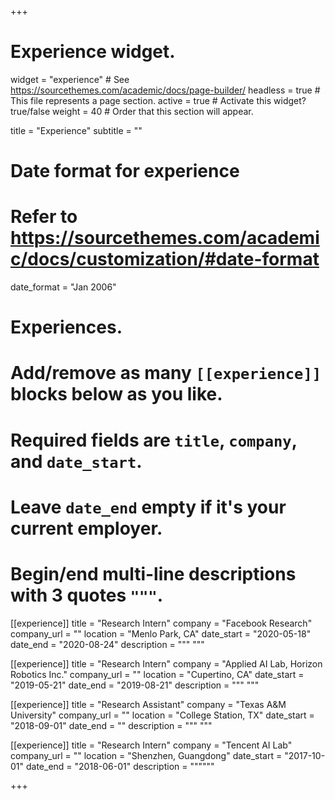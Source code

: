 +++
# Experience widget.
widget = "experience"  # See https://sourcethemes.com/academic/docs/page-builder/
headless = true  # This file represents a page section.
active = true  # Activate this widget? true/false
weight = 40  # Order that this section will appear.

title = "Experience"
subtitle = ""

# Date format for experience
#   Refer to https://sourcethemes.com/academic/docs/customization/#date-format
date_format = "Jan 2006"

# Experiences.
#   Add/remove as many `[[experience]]` blocks below as you like.
#   Required fields are `title`, `company`, and `date_start`.
#   Leave `date_end` empty if it's your current employer.
#   Begin/end multi-line descriptions with 3 quotes `"""`.
[[experience]]
  title = "Research Intern"
  company = "Facebook Research"
  company_url = ""
  location = "Menlo Park, CA"
  date_start = "2020-05-18"
  date_end = "2020-08-24"
  description = """
"""

[[experience]]
  title = "Research Intern"
  company = "Applied AI Lab, Horizon Robotics Inc."
  company_url = ""
  location = "Cupertino, CA"
  date_start = "2019-05-21"
  date_end = "2019-08-21"
  description = """
"""

[[experience]]
  title = "Research Assistant"
  company = "Texas A&M University"
  company_url = ""
  location = "College Station, TX"
  date_start = "2018-09-01"
  date_end = ""
  description = """
"""

[[experience]]
  title = "Research Intern"
  company = "Tencent AI Lab"
  company_url = ""
  location = "Shenzhen, Guangdong"
  date_start = "2017-10-01"
  date_end = "2018-06-01"
  description = """"""

+++
